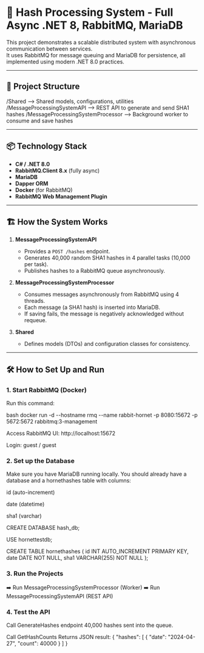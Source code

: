 ﻿# 🚀 Hash Processing System - Full Async .NET 8, RabbitMQ, MariaDB

This project demonstrates a scalable distributed system with asynchronous communication between services.  
It uses RabbitMQ for message queuing and MariaDB for persistence, all implemented using modern .NET 8.0 practices.

---

## 🧩 Project Structure

/Shared --> Shared models, configurations, utilities 
/MessageProcessingSystemAPI --> REST API to generate and send SHA1 hashes 
/MessageProcessingSystemProcessor --> Background worker to consume and save hashes


---

## 📦 Technology Stack

- **C# / .NET 8.0**
- **RabbitMQ.Client 8.x** (fully async)
- **MariaDB**
- **Dapper ORM**
- **Docker** (for RabbitMQ)
- **RabbitMQ Web Management Plugin**

---

## 🏗 How the System Works

1. **MessageProcessingSystemAPI**
   - Provides a `POST /hashes` endpoint.
   - Generates 40,000 random SHA1 hashes in 4 parallel tasks (10,000 per task).
   - Publishes hashes to a RabbitMQ queue asynchronously.

2. **MessageProcessingSystemProcessor**
   - Consumes messages asynchronously from RabbitMQ using 4 threads.
   - Each message (a SHA1 hash) is inserted into MariaDB.
   - If saving fails, the message is negatively acknowledged without requeue.

3. **Shared**
   - Defines models (DTOs) and configuration classes for consistency.

---

## 🛠 How to Set Up and Run

### 1. Start RabbitMQ (Docker)

Run this command:

bash
docker run -d --hostname rmq --name rabbit-hornet -p 8080:15672 -p 5672:5672 rabbitmq:3-management

Access RabbitMQ UI: http://localhost:15672

Login: guest / guest

### 2. Set up the Database
Make sure you have MariaDB running locally.
You should already have a database and a hornethashes table with columns:

id (auto-increment)

date (datetime)

sha1 (varchar)

CREATE DATABASE hash_db;

USE hornettestdb;

CREATE TABLE hornethashes (
    id INT AUTO_INCREMENT PRIMARY KEY,
    date DATE NOT NULL,
    sha1 VARCHAR(255) NOT NULL
);

### 3. Run the Projects
➡️ Run MessageProcessingSystemProcessor (Worker)
➡️ Run MessageProcessingSystemAPI (REST API)

### 4. Test the API

Call GenerateHashes endpoint
    40,000 hashes sent into the queue.

Call GetHashCounts
    Returns JSON result:
        {
          "hashes": [
            { "date": "2024-04-27", "count": 40000 }
           ]
        }

